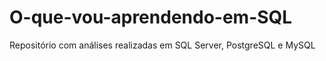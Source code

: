 # O-que-vou-aprendendo-em-SQL
Repositório com análises realizadas em SQL Server, PostgreSQL e MySQL
